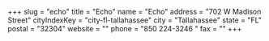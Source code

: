 +++
slug = "echo"
title = "Echo"
name = "Echo"
address = "702 W Madison Street"
cityIndexKey = "city-fl-tallahassee"
city = "Tallahassee"
state = "FL"
postal = "32304"
website = ""
phone = "850 224-3246 "
fax = ""
+++
